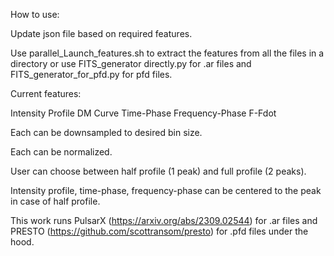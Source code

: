 How to use:

Update json file based on required features.

Use parallel_Launch_features.sh to extract the features from all the files in a directory or use FITS_generator directly.py for .ar files and FITS_generator_for_pfd.py for pfd files.

Current features:

Intensity Profile
DM Curve
Time-Phase
Frequency-Phase
F-Fdot

Each can be downsampled to desired bin size.

Each can be normalized.

User can choose between half profile (1 peak) and full profile (2 peaks).

Intensity profile, time-phase, frequency-phase can be centered to the peak in case of half profile.


This work runs PulsarX (https://arxiv.org/abs/2309.02544) for .ar files and PRESTO (https://github.com/scottransom/presto) for .pfd files under the hood.
